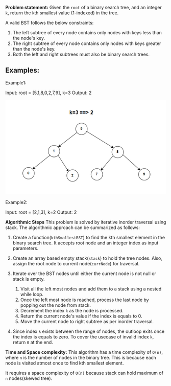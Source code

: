 **Problem statement:**
Given the `root` of a binary search tree, and an integer `k`, return the `k`th smallest value (1-indexed) in the tree.

A valid BST follows the below constraints:

1. The left subtree of every node contains only nodes with keys less than the node's key.
2. The right subtree of every node contains only nodes with keys greater than the node's key.
3. Both the left and right subtrees must also be binary search trees.

## Examples:
Example1:

Input: root = [5,1,8,0,2,7,9], k=3
Output: 2

![Screenshot](../../../../images/kthsmallest-bst.png)

Example2:

Input: root = [2,1,3], k=2
Output: 2

**Algorithmic Steps**
This problem is solved by iterative inorder traversal using stack. The algorithmic approach can be summarized as follows: 

1. Create a function(`kthSmallestBST`) to find the kth smallest element in the binary search tree. It accepts root node and an integer index as input parameters. 

2. Create an array based empty stack(`stack`) to hold the tree nodes. Also, assign the root node to current node(`currNode`) for traversal.
   
3. Iterate over the BST nodes until either the current node is not null or stack is empty.
   
   1. Visit all the left most nodes and add them to a stack using a nested while loop.
   2. Once the left most node is reached, process the last node by popping out the node from stack.
   3. Decrement the index `k` as the node is processed.
   4. Return the current node's value if the index is equals to 0.
   5. Move the current node to right subtree as per inorder traversal.

4. Since index `k` exists between the range of nodes, the outloop exits once the index is equals to zero. To cover the usecase of invalid index `k`, return `0` at the end.

**Time and Space complexity:**
This algorithm has a time complexity of `O(n)`, where `n` is the number of nodes in the binary tree. This is because each node is visited atmost once to find kth smallest element. 

It requires a space complexity of `O(n)` because stack can hold maximum of `n` nodes(skewed tree).

